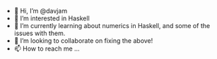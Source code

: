 - 👋 Hi, I’m @davjam
- 👀 I’m interested in Haskell
- 🌱 I’m currently learning about numerics in Haskell, and some of the issues with them.
- 💞️ I’m looking to collaborate on fixing the above!
- 📫 How to reach me ...

<!---
davjam/davjam is a ✨ special ✨ repository because its `README.md` (this file) appears on your GitHub profile.
You can click the Preview link to take a look at your changes.
--->
